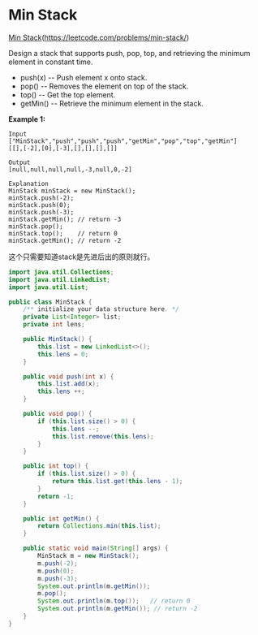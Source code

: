 
# Min Stack

[Min Stack]()(https://leetcode.com/problems/min-stack/)

Design a stack that supports push, pop, top, and retrieving the minimum element in constant time.

- push(x) -- Push element x onto stack.
- pop() -- Removes the element on top of the stack.
- top() -- Get the top element.
- getMin() -- Retrieve the minimum element in the stack.

 

**Example 1:**

```
Input
["MinStack","push","push","push","getMin","pop","top","getMin"]
[[],[-2],[0],[-3],[],[],[],[]]

Output
[null,null,null,null,-3,null,0,-2]

Explanation
MinStack minStack = new MinStack();
minStack.push(-2);
minStack.push(0);
minStack.push(-3);
minStack.getMin(); // return -3
minStack.pop();
minStack.top();    // return 0
minStack.getMin(); // return -2
```

这个只需要知道stack是先进后出的原则就行。

```java
import java.util.Collections;
import java.util.LinkedList;
import java.util.List;

public class MinStack {
    /** initialize your data structure here. */
    private List<Integer> list;
    private int lens;

    public MinStack() {
        this.list = new LinkedList<>();
        this.lens = 0;
    }

    public void push(int x) {
        this.list.add(x);
        this.lens ++;
    }

    public void pop() {
        if (this.list.size() > 0) {
            this.lens --;
            this.list.remove(this.lens);
        }
    }

    public int top() {
        if (this.list.size() > 0) {
            return this.list.get(this.lens - 1);
        }
        return -1;
    }

    public int getMin() {
        return Collections.min(this.list);
    }

    public static void main(String[] args) {
        MinStack m = new MinStack();
        m.push(-2);
        m.push(0);
        m.push(-3);
        System.out.println(m.getMin());
        m.pop();
        System.out.println(m.top());   // return 0
        System.out.println(m.getMin()); // return -2
    }
}

```
